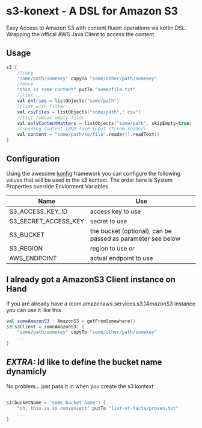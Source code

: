 s3-konext - A DSL for Amazon S3
=======================================

Easy Access to Amazon S3 with content fluent operations via kotlin DSL.
Wrapping the offical AWS Java Client to access the content.

Usage
----
```kotlin
s3 {
    //copy
    "some/path/somekey" copyTo "some/other/path/somekey"
    //move
    "this is some content" putTo "some/file.txt"
    //list
    val entries = listObjects("some/path")
    //list with filter
    val csvFiles = listObjects("some/path",".csv")
    //list remove empty files
    val onlyContentMatters = listObjects("some/path", skipEmpty=true)
    //reading content (BOM-save input stream reader)
    val content = "some/path/to/file".reader().readText()
}
```

Configuration
----
Using the awesome [konfig](https://github.com/npryce/konfig) framework you can configure the following values that will be used in the s3 kontext. The order here is System Properties override Enviorment Variables

| Name                  | Use                       |
| -------------         |-------------              |
| S3_ACCESS_KEY_ID      | access key to use         |
| S3_SECRET_ACCESS_KEY  | secret to use             |
| S3_BUCKET             | the bucket (optional), can be passed as parameter see below     |
| S3_REGION             | region to use or          |
| AWS_ENDPOINT          | actual endpoint to use    |

I already got a AmazonS3 Client instance on Hand
-----
If you are already have a (com.amazonaws.services.s3.)AmazonS3 instance you can use it like this
```kotlin
val someAmazonS3 : AmazonS3 = getFromSomewhere()
s3(s3Client = someAmazonS3) {
    "some/path/somekey" copyTo "some/other/path/somekey"
    ...
}
```
_EXTRA:_ Id like to define the bucket name dynamicly
-----
No problem... just pass it in when you create the s3 kontext
```kotlin

s3(bucketName = "some bucket name") {
    "oh, this is so convenient" putTo "list-of-facts/proven.txt"
    ...
}
```

